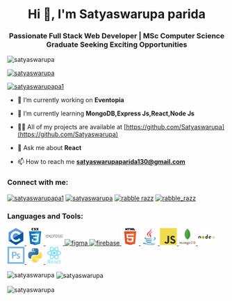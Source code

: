 <h1 align="center">Hi 👋, I'm Satyaswarupa parida</h1>
<h3 align="center">Passionate Full Stack Web Developer | MSc Computer Science Graduate Seeking Exciting Opportunities</h3>

<p align="left"> <img src="https://komarev.com/ghpvc/?username=satyaswarupa&label=Profile%20views&color=0e75b6&style=flat" alt="satyaswarupa" /> </p>

<p align="left"> <a href="https://github.com/ryo-ma/github-profile-trophy"><img src="https://github-profile-trophy.vercel.app/?username=satyaswarupa" alt="satyaswarupa" /></a> </p>

<p align="left"> <a href="https://twitter.com/satyaswarupapa1" target="blank"><img src="https://img.shields.io/twitter/follow/satyaswarupapa1?logo=twitter&style=for-the-badge" alt="satyaswarupapa1" /></a> </p>

- 🔭 I’m currently working on **Eventopia**

- 🌱 I’m currently learning **MongoDB,Express Js,React,Node Js**

- 👨‍💻 All of my projects are available at [https://github.com/Satyaswarupa](https://github.com/Satyaswarupa)

- 💬 Ask me about **React**

- 📫 How to reach me **satyaswarupaparida130@gmail.com**

<h3 align="left">Connect with me:</h3>
<p align="left">
<a href="https://twitter.com/satyaswarupapa1" target="blank"><img align="center" src="https://raw.githubusercontent.com/rahuldkjain/github-profile-readme-generator/master/src/images/icons/Social/twitter.svg" alt="satyaswarupapa1" height="30" width="40" /></a>
<a href="https://linkedin.com/in/satyaswarupa" target="blank"><img align="center" src="https://raw.githubusercontent.com/rahuldkjain/github-profile-readme-generator/master/src/images/icons/Social/linked-in-alt.svg" alt="satyaswarupa" height="30" width="40" /></a>
<a href="https://fb.com/rabble razz" target="blank"><img align="center" src="https://raw.githubusercontent.com/rahuldkjain/github-profile-readme-generator/master/src/images/icons/Social/facebook.svg" alt="rabble razz" height="30" width="40" /></a>
<a href="https://instagram.com/rabble_razz" target="blank"><img align="center" src="https://raw.githubusercontent.com/rahuldkjain/github-profile-readme-generator/master/src/images/icons/Social/instagram.svg" alt="rabble_razz" height="30" width="40" /></a>
</p>

<h3 align="left">Languages and Tools:</h3>
<p align="left"> <a href="https://www.cprogramming.com/" target="_blank" rel="noreferrer"> <img src="https://raw.githubusercontent.com/devicons/devicon/master/icons/c/c-original.svg" alt="c" width="40" height="40"/> </a> <a href="https://www.w3schools.com/css/" target="_blank" rel="noreferrer"> <img src="https://raw.githubusercontent.com/devicons/devicon/master/icons/css3/css3-original-wordmark.svg" alt="css3" width="40" height="40"/> </a> <a href="https://expressjs.com" target="_blank" rel="noreferrer"> <img src="https://raw.githubusercontent.com/devicons/devicon/master/icons/express/express-original-wordmark.svg" alt="express" width="40" height="40"/> </a> <a href="https://www.figma.com/" target="_blank" rel="noreferrer"> <img src="https://www.vectorlogo.zone/logos/figma/figma-icon.svg" alt="figma" width="40" height="40"/> </a> <a href="https://firebase.google.com/" target="_blank" rel="noreferrer"> <img src="https://www.vectorlogo.zone/logos/firebase/firebase-icon.svg" alt="firebase" width="40" height="40"/> </a> <a href="https://www.w3.org/html/" target="_blank" rel="noreferrer"> <img src="https://raw.githubusercontent.com/devicons/devicon/master/icons/html5/html5-original-wordmark.svg" alt="html5" width="40" height="40"/> </a> <a href="https://www.java.com" target="_blank" rel="noreferrer"> <img src="https://raw.githubusercontent.com/devicons/devicon/master/icons/java/java-original.svg" alt="java" width="40" height="40"/> </a> <a href="https://developer.mozilla.org/en-US/docs/Web/JavaScript" target="_blank" rel="noreferrer"> <img src="https://raw.githubusercontent.com/devicons/devicon/master/icons/javascript/javascript-original.svg" alt="javascript" width="40" height="40"/> </a> <a href="https://www.mongodb.com/" target="_blank" rel="noreferrer"> <img src="https://raw.githubusercontent.com/devicons/devicon/master/icons/mongodb/mongodb-original-wordmark.svg" alt="mongodb" width="40" height="40"/> </a> <a href="https://nodejs.org" target="_blank" rel="noreferrer"> <img src="https://raw.githubusercontent.com/devicons/devicon/master/icons/nodejs/nodejs-original-wordmark.svg" alt="nodejs" width="40" height="40"/> </a> <a href="https://www.photoshop.com/en" target="_blank" rel="noreferrer"> <img src="https://raw.githubusercontent.com/devicons/devicon/master/icons/photoshop/photoshop-line.svg" alt="photoshop" width="40" height="40"/> </a> <a href="https://www.python.org" target="_blank" rel="noreferrer"> <img src="https://raw.githubusercontent.com/devicons/devicon/master/icons/python/python-original.svg" alt="python" width="40" height="40"/> </a> <a href="https://reactjs.org/" target="_blank" rel="noreferrer"> <img src="https://raw.githubusercontent.com/devicons/devicon/master/icons/react/react-original-wordmark.svg" alt="react" width="40" height="40"/> </a> </p>

<p><img align="left" src="https://github-readme-stats.vercel.app/api/top-langs?username=satyaswarupa&show_icons=true&locale=en&layout=compact" alt="satyaswarupa" /></p>

<p>&nbsp;<img align="center" src="https://github-readme-stats.vercel.app/api?username=satyaswarupa&show_icons=true&locale=en" alt="satyaswarupa" /></p>

<p><img align="center" src="https://github-readme-streak-stats.herokuapp.com/?user=satyaswarupa&" alt="satyaswarupa" /></p>

